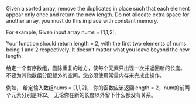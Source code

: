 
Given a sorted array, remove the duplicates in place such that each element appear only once and return the new length.
Do not allocate extra space for another array, you must do this in place with constant memory.

For example,
Given input array nums = [1,1,2],

Your function should return length = 2, with the first two elements of nums being 1 and 2 respectively. It doesn't matter what you leave beyond the new length.


给定一个有序数组，删除重复的地方，使每个元素只出现一次并返回新的长度。
不要为其他数组分配额外的空间，您必须使用常量内存来完成此操作。

例如，
给定输入数组nums = [1,1,2]，
你的函数应该返回length = 2，num的前两个元素分别是1和2。 无论你在新的长度以外留下什么都没有关系。